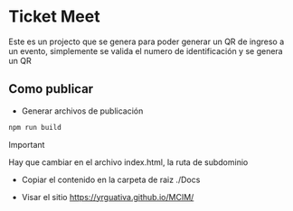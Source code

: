

# Ticket Meet

Este es un projecto que se genera para poder generar un QR de ingreso a un evento, simplemente se valida el numero de identificación y se genera un QR

## Como publicar

* Generar archivos de publicación
```sh
npm run build
```

> [!IMPORTANT]
> Hay que cambiar en el archivo index.html, la ruta de subdominio

* Copiar el contenido en la carpeta de raiz ./Docs

* Visar el sitio https://yrguativa.github.io/MCIM/